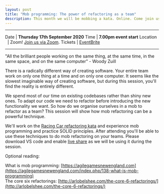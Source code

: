 ```yaml
---
layout: post
title: "Mob programming: The power of refactoring as a team"
description: This month we will be mobbing a kata. Online. Come join us !
---
```


<hr>

Date  | **Thursday 17th September 2020**
Time | **7.00pm event start**
Location &nbsp; | Zoom! [Join us via Zoom](https://us02web.zoom.us/j/83159567368?pwd=Skdpc1RTdG4zR1ZqRDhaSVZOcFczQT09).
Tickets | [EventBrite](https://www.eventbrite.com/e/mobbing-a-coding-kata-tickets-118985539953)

<hr>


"All the brilliant people working on the same thing, at the same time, in the same space, and on the same computer" - Woody Zuill

There is a radically different way of creating software. Your entire team work on only one thing at a time and on only one computer. It seems like the slowest imaginable way of creating software, but during this session, you'll find the reality is entirely different.

We spend most of our time on existing codebases rather than shiny new ones. To adapt our code we need to refactor before introducing the new functionality we want. So how do we organise ourselves in a mob to refactor as a team? This session will show how mob refactoring can be a powerful technique.
 
We'll work on the [Racing Car refactoring kata](https://github.com/emilybache/Racing-Car-Katas) and experience mob programming and practice SOLID principles. After attending you'll be able to use these techniques to do mob refactoring on your teams.
Please download VS code and enable [live share](https://code.visualstudio.com/blogs/2017/11/15/live-share) as we will be using it during the session.

Optional reading:

What is mob programming: [https://agilegamesnewengland.com](https://agilegamesnewengland.com/index.php/138-what-is-mob-programming)  
The core six refactorings: [http://arlobelshee.com/the-core-6-refactorings/](http://arlobelshee.com/the-core-6-refactorings/)
